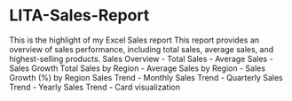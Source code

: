 # LITA-Sales-Report
This is the highlight of my Excel Sales report
This report provides an overview of sales performance, including total sales, average sales, and highest-selling products.
Sales Overview
    - Total Sales 
    - Average Sales 
    - Sales Growth Total Sales by Region
    - Average Sales by Region
    - Sales Growth (%) by Region
Sales Trend
    - Monthly Sales Trend
    - Quarterly Sales Trend
    - Yearly Sales Trend
    - Card visualization
    


